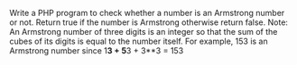 Write a PHP program to check whether a number is an Armstrong number or not. Return true if
the number is Armstrong otherwise return false.
Note: An Armstrong number of three digits is an integer so that the sum of the cubes of its digits
is equal to the number itself. For example, 153 is an Armstrong number since 1**3 + 5**3 +
3\*\*3 = 153
